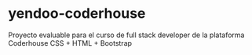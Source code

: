 # yendoo-coderhouse
Proyecto evaluable para el curso de full stack developer de la plataforma Coderhouse
CSS + HTML + Bootstrap
